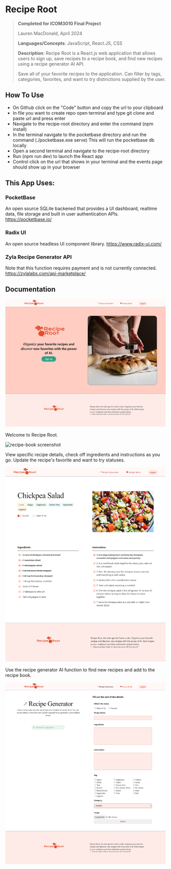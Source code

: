 # Recipe Root

> **Completed for ICOM3010 Final Project**
>
> Lauren MacDonald, April 2024
>
> **Languages/Concepts**: JavaScript, React.JS, CSS
>
> **Description**: Recipe Root is a React.js web application that allows
> users to sign up, save recipes to a recipe book, and find new recipes
> using a recipe generator AI API.
>
> Save all of your favorite recipes to the application. Can filter by
> tags, categories, favorites, and want to try distinctions supplied by
> the user.

## How To Use

- On Github click on the "Code" button and copy the url to your clipboard
- In file you want to create repo open terminal and type git clone and paste url and press enter
- Navigate to the recipe-root directory and enter the command (npm install)
- In the terminal navigate to the pocketbase directory and run the command (./pocketbase.exe serve) This will run the pocketbase db locally
- Open a second terminal and navigate to the recipe-root directory
- Run (npm run dev) to launch the React app
- Control click on the url that shows in your terminal and the events page should show up in your browser

## This App Uses:

### PocketBase

An open source SQLite backened that provides a UI dashboard, realtime data, file storage and built in user authentication APIs. https://pocketbase.io/

### Radix UI

An open source headless UI component library. https://www.radix-ui.com/

### Zyla Recipe Generator API

Note that this function requires payment and is not currently connected. https://zylalabs.com/api-marketplace/

## Documentation

![landing page screenshot](<localhost_5173_suggested-recipe (1).png>)

Welcome to Recipe Root.

![recipe-book screenshot](localhost_5173_recipe-book.png)

View specific recipe details, check off ingredients and instructions as you go. Update the recipe's favorite and want to try statuses.

![recipe page screenshot](<localhost_5173_recipe-book (1).png>)

Use the recipe generator AI function to find new recipes and add to the recipe book.

![recipe generator screenshot](localhost_5173_suggested-recipe.png)
